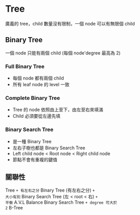 # Tree

廣義的 tree，child 數量沒有限制，一個 node 可以有無限個 child

## Binary Tree

一個 node 只能有兩個 child (每個 node'degree 最高為 2)

### Full Binary Tree

* 每個 node 都有兩個 child
* 所有 leaf node 的 level 一致

### Complete Binary Tree

* Tree 的 node 依照由上至下，由左至右來填滿
* Child 必須要從左邊先填

### Binary Search Tree

* 是一種 Binary Tree
* 左右子樹也都是 Binary Search Tree
* Left child node < Root node < Right child node
* 節點不會有重複的鍵值

## 關聯性
Tree
<code>+ 有左右之分</code>
Binary Tree (有左右之分)
<code>+ 大小有別</code>
Binary Search Tree (左 < root < 右)
<code>+ 平衡</code>
A.V.L Balance Binary Search Tree 
<code>+ degree 可大於 2</code>
B-Tree